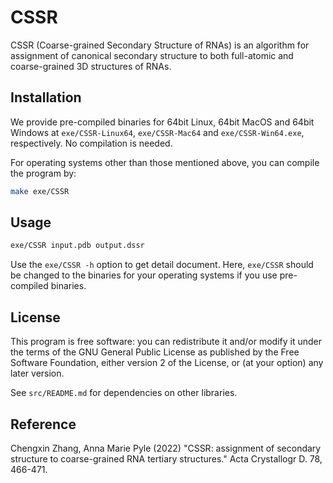 # CSSR #
CSSR (Coarse-grained Secondary Structure of RNAs) is an algorithm for
assignment of canonical secondary structure to both full-atomic and
coarse-grained 3D structures of RNAs.

## Installation ##
We provide pre-compiled binaries for 64bit Linux, 64bit MacOS and 64bit
Windows at ``exe/CSSR-Linux64``, ``exe/CSSR-Mac64`` and
``exe/CSSR-Win64.exe``, respectively. No compilation is needed.

For operating systems other than those mentioned above, you can compile
the program by:
```bash
make exe/CSSR
```

## Usage ##

```bash
exe/CSSR input.pdb output.dssr
```

Use the ``exe/CSSR -h`` option to get detail document.
Here, ``exe/CSSR`` should be changed to the binaries for your operating
systems if you use pre-compiled binaries.

## License ##

This program is free software: you can redistribute it and/or modify
it under the terms of the GNU General Public License as published by
the Free Software Foundation, either version 2 of the License, or
(at your option) any later version.

See ``src/README.md`` for dependencies on other libraries.

## Reference ##
Chengxin Zhang, Anna Marie Pyle (2022)
"CSSR: assignment of secondary structure to coarse-grained RNA tertiary structures."
Acta Crystallogr D. 78, 466-471.
